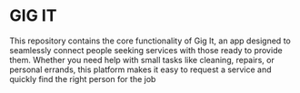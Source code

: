 # GIG IT
This repository contains the core functionality of Gig It, an app designed to seamlessly connect people seeking services with those ready to provide them. Whether you need help with small tasks like cleaning, repairs, or personal errands, this platform makes it easy to request a service and quickly find the right person for the job
